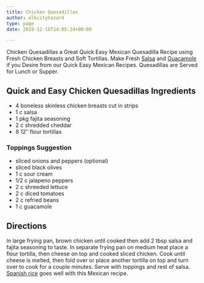 ```yaml
---
title: Chicken Quesadillas
author: elkcityhazard
type: page
date: 2019-12-16T14:05:24+00:00

---
```

Chicken Quesadillas a Great Quick Easy Mexican Quesadilla Recipe using Fresh Chicken Breasts and Soft Tortillas. Make Fresh [Salsa][1] and [Guacamole][2] if you Desire from our Quick Easy Mexican Recipes. Quesadillas are Served for Lunch or Supper.

## Quick and Easy Chicken Quesadillas Ingredients

  * 4 boneless skinless chicken breasts cut in strips
  * 1 c salsa
  * 1 pkg fajita seasoning
  * 2 c shredded cheddar
  * 8 12&#8243; flour tortillas

### Toppings Suggestion

  * sliced onions and peppers (optional)
  * sliced black olives
  * 1 c sour cream
  * 1/2 c jalapeno peppers
  * 2 c shreeded lettuce
  * 2 c diced tomatoes
  * 2 c refried beans
  * 1 c guacamole

## Directions

In large frying pan, brown chicken until cooked then add 2 tbsp salsa and fajita seasoning to taste. In separate frying pan on medium heat place a flour tortilla, then cheese on top and cooked sliced chicken. Cook until cheese is melted, then fold over or place another tortilla on top and turn over to cook for a couple minutes. Serve with toppings and rest of salsa. [Spanish rice][3] goes well with this Mexican recipe.

 [1]: /wordpress/appetizers/fresh-mexican-salsa-recipe/
 [2]: /wordpress/appetizers/scratch-guacamole-recipe/
 [3]: /wordpress/easy-mexican-recipes/quick-spanish-rice-recipe/